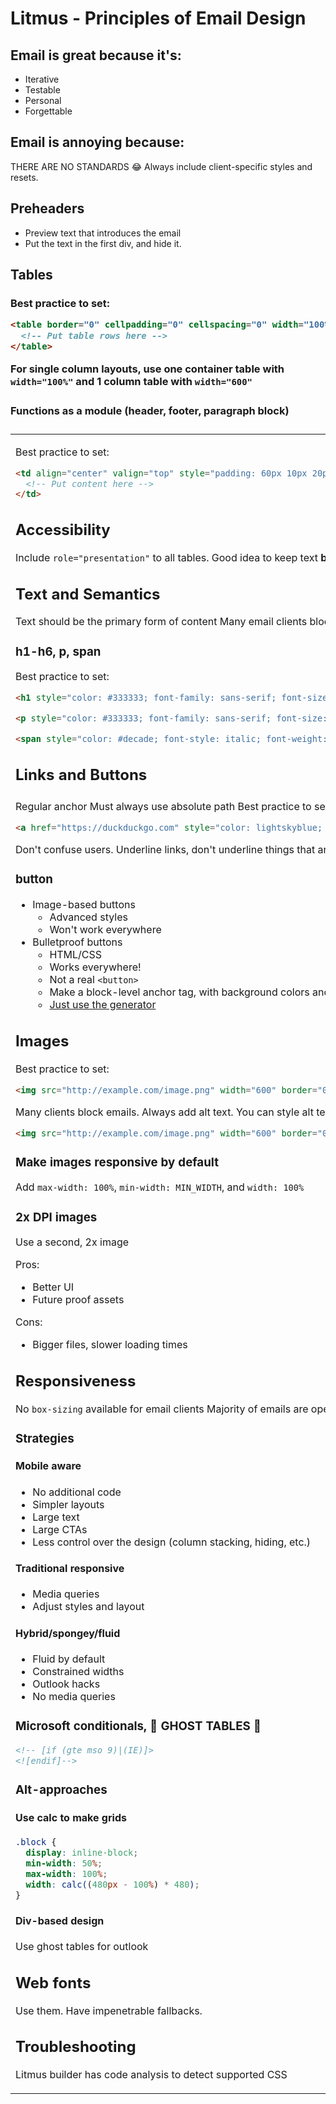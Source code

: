 # Litmus - Principles of Email Design

## Email is great because it's:

- Iterative
- Testable
- Personal
- Forgettable

## Email is annoying because:

THERE ARE NO STANDARDS 😂
Always include client-specific styles and resets.

## Preheaders

- Preview text that introduces the email
- Put the text in the first div, and hide it.

## Tables

### <table>

Best practice to set:

```html
<table border="0" cellpadding="0" cellspacing="0" width="100%">
  <!-- Put table rows here -->
</table>
```

For single column layouts, use one container table with `width="100%"` and 1 column table with `width="600"`

### <tr>

Functions as a module (header, footer, paragraph block)

### <td>

Best practice to set:

```html
<td align="center" valign="top" style="padding: 60px 10px 20px 10px">
  <!-- Put content here -->
</td>
```

## Accessibility

Include `role="presentation"` to all tables.
Good idea to keep text **big** and **readable**.

## Text and Semantics

Text should be the primary form of content
Many email clients block images by default
Old way: dump text directly into `<td>`
Best way: use semantic elements **inside** `<td>`

### h1-h6, p, span
Best practice to set:
```html
<h1 style="color: #333333; font-family: sans-serif; font-size: 16px; font-weight: bold; line-height: 20px; margin: 0;"></h1>

<p style="color: #333333; font-family: sans-serif; font-size: 16px; font-weight: bold; line-height: 20px; margin: 0;"></p>

<span style="color: #decade; font-style: italic; font-weight: normal;"></span>
```

## Links and Buttons

### <a>

Regular anchor
Must always use absolute path
Best practice to set:

```html
<a href="https://duckduckgo.com" style="color: lightskyblue; font-weight: bold; text-decoration: underline">DuckDuckGo</a>
```

Don't confuse users. Underline links, don't underline things that aren't links

### button

- Image-based buttons
  - Advanced styles
  - Won't work everywhere
- Bulletproof buttons
  - HTML/CSS
  - Works everywhere!
  - Not a real `<button>`
  - Make a block-level anchor tag, with background colors and borders, etc.
  - [Just use the generator](https://buttons.cm/)

## Images <img>

Best practice to set:

```html
<img src="http://example.com/image.png" width="600" border="0" alt="Image of a tree">
```

Many clients block emails.
Always add alt text.
You can style alt text???

```html
<img src="http://example.com/image.png" width="600" border="0" alt="Image of a tree" style="color: #decade; font-family: sans-serif; font-size: 18px; display: block;">
```

### Make images **responsive by default**

Add `max-width: 100%`, `min-width: MIN_WIDTH`, and `width: 100%`

### 2x DPI images

Use a second, 2x image

Pros:
- Better UI
- Future proof assets

Cons:
- Bigger files, slower loading times


## Responsiveness

No `box-sizing` available for email clients
Majority of emails are opened on mobile devices

### Strategies

#### Mobile aware

- No additional code
- Simpler layouts
- Large text
- Large CTAs
- Less control over the design (column stacking, hiding, etc.)

#### Traditional responsive

- Media queries
- Adjust styles and layout

#### Hybrid/spongey/fluid

- Fluid by default
- Constrained widths
- Outlook hacks
- No media queries


### Microsoft conditionals, 👻 GHOST TABLES 👻
```html
<!-- [if (gte mso 9)|(IE)]>
<![endif]-->
```

### Alt-approaches

#### Use calc to make grids

```css
.block {
  display: inline-block;
  min-width: 50%;
  max-width: 100%;
  width: calc((480px - 100%) * 480);
}
```

#### Div-based design

Use ghost tables for outlook

## Web fonts

Use them. Have impenetrable fallbacks.

## Troubleshooting

Litmus builder has code analysis to detect supported CSS
